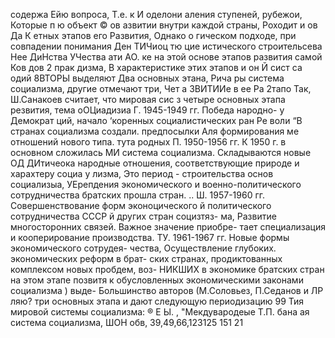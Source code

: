 содержа Ейю вопроса, Т.е. к И оделони
аления ступеней, рубежои, Которые п ю объект
© ов азвитии внутри каждой страны, Роходит и ов Да
К етных этапов его Развития, Однако о
гическом подходе, при совпадении понимания Ден ТИЧиоц тю
цие истического строительсева Нее ДиНства УЧества ати АО.
ке на этой основе этапов развития самой Ков дов 2 прак
дизма, В характеристике этих этапов и он Й сист са
одий 8ВТОРЫ выделяют Два основных этана, Рича ры
система социализма, другие отмечают три, Чет а
ЗВИТИИе
в ее Ра 2тапо
Так, Ш.Санакоев считает, что мировая сис з
четыре основных этапа резвития, тема оОЦиадизиа
Г. 1945-1949 гг. Победа народно-
у Демократ
ций, начало ‘коренных социалистических ран Ре воли
“В странах
социализма создали. предпосылки Аля формирования ме
отношений нового типа. тута родных
П. 1950-1956 гг. К 1950 г. в основном сложилась МИ
система социализма. Складываются новые ОД ДИтичеока
народные отношения, соответствующие природе и харахтеру социа у
лизма, Это период - строительства основ социализыа, УЕрепдения
экономического и военно-политического сотрудничества братских
прошла
стран. ..
Ш. 1957-1960 гг. Совершенствование форм эконоцического
й политического сотрудничества СССР й других стран социзтяз-
ма, Развитие многосторонних связей. Важное значение приобре-
тает специализация и кооперирование производства.
ТУ. 1961-1967 гг. Новые формы экономического сотрудея-
чества, Осуществление глубоких. экономических реформ в брат-
ских странах, продиктованных комплексом новых пробдем, воз-
НИКШИХ в экономике братских стран на этом этапе позвитя к
обусловленных экономическими законами социализма ) выде-
Большинство авторов (М.Соловьез, П.Седанов и ЛР
ляю? три основных этапа и дают следующую периодизацию 99
Тия мировой системы социализма:
®
Е Ы. , "Мекдувародеые
Т.П. бана ая система социализма,
ШОН обв, 39,49,66,123125 151 21
